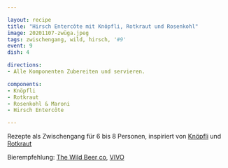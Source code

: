```yaml
---

layout: recipe
title: "Hirsch Entercôte mit Knöpfli, Rotkraut und Rosenkohl"
image: 20201107-zwüga.jpeg
tags: zwischengang, wild, hirsch, '#9'
event: 9
dish: 4

directions:
- Alle Komponenten Zubereiten und servieren.

components:
- Knöpfli
- Rotkraut
- Rosenkohl & Maroni
- Hirsch Entercôte

---
```


Rezepte als Zwischengang für 6 bis 8 Personen, inspiriert von [Knöpfli](https://www.bettybossi.ch/de/Rezept/ShowRezept/BB_ETXX041101_0006A-40-de?setDevice=auto) und [Rotkraut](https://fooby.ch/de/rezepte/18407/rotkraut-)

Bierempfehlung: [The Wild Beer co](https://www.wildbeerco.com/), [VIVO](https://www.wildbeerco.com/item/612/Beers/Vivo-Bottle.html)

